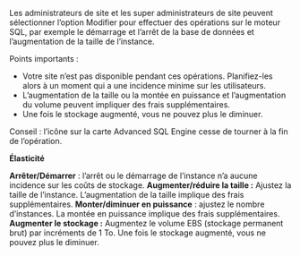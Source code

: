 Les administrateurs de site et les super administrateurs de site peuvent sélectionner l’option Modifier pour effectuer des opérations sur le moteur SQL, par exemple le démarrage et l’arrêt de la base de données et l’augmentation de la taille de l’instance.

Points importants :

-   Votre site n’est pas disponible pendant ces opérations. Planifiez-les alors à un moment qui a une incidence minime sur les utilisateurs.
-   L’augmentation de la taille ou la montée en puissance et l’augmentation du volume peuvent impliquer des frais supplémentaires.
-   Une fois le stockage augmenté, vous ne pouvez plus le diminuer.

Conseil : l’icône sur la carte Advanced SQL Engine cesse de tourner à la fin de l’opération.

**Élasticité**

**Arrêter/Démarrer** : l’arrêt ou le démarrage de l’instance n’a aucune incidence sur les coûts de stockage. **Augmenter/réduire la taille :** Ajustez la taille de l’instance. L’augmentation de la taille implique des frais supplémentaires. **Monter/diminuer en puissance** : ajustez le nombre d’instances. La montée en puissance implique des frais supplémentaires. **Augmenter le stockage :** Augmentez le volume EBS (stockage permanent brut) par incréments de 1 To. Une fois le stockage augmenté, vous ne pouvez plus le diminuer.
